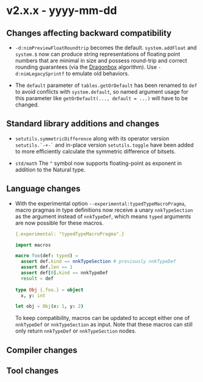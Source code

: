 # v2.x.x - yyyy-mm-dd


## Changes affecting backward compatibility

- `-d:nimPreviewFloatRoundtrip` becomes the default. `system.addFloat` and `system.$` now can produce string representations of
floating point numbers that are minimal in size and possess round-trip and correct
rounding guarantees (via the
[Dragonbox](https://raw.githubusercontent.com/jk-jeon/dragonbox/master/other_files/Dragonbox.pdf) algorithm). Use `-d:nimLegacySprintf` to emulate old behaviors.

- The `default` parameter of `tables.getOrDefault` has been renamed to `def` to
  avoid conflicts with `system.default`, so named argument usage for this
  parameter like `getOrDefault(..., default = ...)` will have to be changed.

## Standard library additions and changes

[//]: # "Additions:"
- `setutils.symmetricDifference` along with its operator version
  `` setutils.`-+-` `` and in-place version `setutils.toggle` have been added
  to more efficiently calculate the symmetric difference of bitsets.

[//]: # "Changes:"
- `std/math` The `^` symbol now supports floating-point as exponent in addition to the Natural type.

## Language changes

- With the experimental option `--experimental:typedTypeMacroPragma`,
  macro pragmas in type definitions now receive a unary `nnkTypeSection` as
  the argument instead of `nnkTypeDef`, which means `typed` arguments are now
  possible for these macros.

  ```nim
  {.experimental: "typedTypeMacroPragma".}

  import macros

  macro foo(def: typed) =
    assert def.kind == nnkTypeSection # previously nnkTypeDef
    assert def.len == 1
    assert def[0].kind == nnkTypeDef
    result = def
    
  type Obj {.foo.} = object
    x, y: int

  let obj = Obj(x: 1, y: 2)
  ```

  To keep compatibility, macros can be updated to accept either one of
  `nnkTypeDef` or `nnkTypeSection` as input. Note that these macros can
  still only return `nnkTypeDef` or `nnkTypeSection` nodes. 


## Compiler changes


## Tool changes



